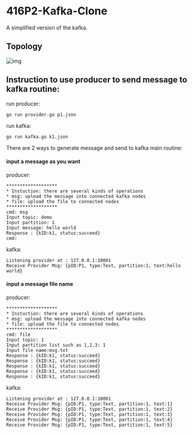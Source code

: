 # 416P2-Kafka-Clone
A simplified version of the kafka.

## Topology
![img](https://github.com/srinjoyc/416P2-Kafka-Clone/blob/master/topology.png?raw=true)

## Instruction to use producer to send message to kafka routine:
run producer:
```shell
go run provider.go p1.json 
```
run kafka:
```shell
go run kafka.go k1.json 
```
There are 2 ways to generate message and send to kafka main routine:

#### input a message as you want

producer:
```
*******************
* Instuction: there are several kinds of operations
* msg: upload the message into connected kafka nodes
* file: upload the file to connected nodes
*******************
cmd: msg
Input topic: demo
Input partition: 1
Input message: hello world
Response : {kID:k1, status:succeed}
cmd: 

```

kafka:
```
Listening provider at : 127.0.0.1:10001
Receive Provider Msg: {pID:P1, type:Text, partition:1, text:hello world}
```

####  input a message file name
producer:
```
*******************
* Instuction: there are several kinds of operations
* msg: upload the message into connected kafka nodes
* file: upload the file to connected nodes
*******************
cmd: file
Input topic: 1
Input partition list such as 1,2,3: 1
Input file name:msg.txt
Response : {kID:k1, status:succeed}
Response : {kID:k1, status:succeed}
Response : {kID:k1, status:succeed}
Response : {kID:k1, status:succeed}
Response : {kID:k1, status:succeed}
```

kafka:
```
Listening provider at : 127.0.0.1:10001
Receive Provider Msg: {pID:P1, type:Text, partition:1, text:1}
Receive Provider Msg: {pID:P1, type:Text, partition:1, text:2}
Receive Provider Msg: {pID:P1, type:Text, partition:1, text:3}
Receive Provider Msg: {pID:P1, type:Text, partition:1, text:4}
Receive Provider Msg: {pID:P1, type:Text, partition:1, text:5}
```
